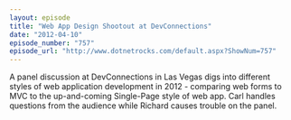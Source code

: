 ```yaml
---
layout: episode
title: "Web App Design Shootout at DevConnections"
date: "2012-04-10"
episode_number: "757"
episode_url: "http://www.dotnetrocks.com/default.aspx?ShowNum=757"
---
```


A panel discussion at DevConnections in Las Vegas digs into different styles of web application development in 2012 - comparing web forms to MVC to the up-and-coming Single-Page style of web app. Carl handles questions from the audience while Richard causes trouble on the panel. 
